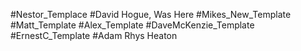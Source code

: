 #Nestor_Templace
#David Hogue, Was Here
#Mikes_New_Template
#Matt_Template
#Alex_Template
#DaveMcKenzie_Template
#ErnestC_Template
#Adam Rhys Heaton
